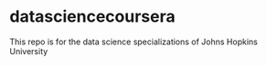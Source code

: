 datasciencecoursera
===================

This repo is for the data science specializations of Johns Hopkins University
